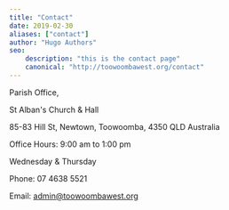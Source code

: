 ```yaml
---
title: "Contact"
date: 2019-02-30
aliases: ["contact"]
author: "Hugo Authors"
seo: 
    description: "this is the contact page"
    canonical: "http://toowoombawest.org/contact"
---
```





Parish Office,

St Alban's Church & Hall

85-83 Hill St, Newtown, Toowoomba, 4350 QLD Australia

​Office Hours: 9:00 am to 1:00 pm

Wednesday & Thursday

Phone: 07 4638 5521

Email: admin@toowoombawest.org 
